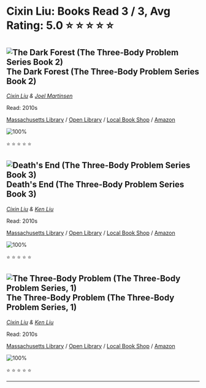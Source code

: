 # Cixin Liu:  Books Read 3 / 3, Avg Rating: 5.0 :star: :star: :star: :star: :star:

## ![The Dark Forest (The Three-Body Problem Series Book 2)](https://covers.openlibrary.org/b/id/10526598-M.jpg) The Dark Forest (The Three-Body Problem Series Book 2)
*[Cixin Liu](../authors/CixinLiu) & [Joel Martinsen](../authors/JoelMartinsen)*

Read: 2010s

[Massachusetts Library](https://library.minlib.net/search/i=9781800249165) / [Open Library](https://openlibrary.org/isbn/9781800249165) / [Local Book Shop](https://bookshop.org/book/9781800249165) / [Amazon](https://amazon.com/dp/7536693966)

![100%](https://geps.dev/progress/100) 

:star: :star: :star: :star: :star:

## ![Death's End (The Three-Body Problem Series Book 3)](https://covers.openlibrary.org/b/id/7893958-M.jpg) Death's End (The Three-Body Problem Series Book 3)
*[Cixin Liu](../authors/CixinLiu) & [Ken Liu](../authors/KenLiu)*

Read: 2010s

[Massachusetts Library](https://library.minlib.net/search/i=9780765386632) / [Open Library](https://openlibrary.org/isbn/9780765386632) / [Local Book Shop](https://bookshop.org/book/9780765386632) / [Amazon](https://amazon.com/dp/7229030935)

![100%](https://geps.dev/progress/100) 

:star: :star: :star: :star: :star:

## ![The Three-Body Problem (The Three-Body Problem Series, 1)](https://images-us.bookshop.org/ingram/9780765382030.jpg?height=500&v=v2) The Three-Body Problem (The Three-Body Problem Series, 1)
*[Cixin Liu](../authors/CixinLiu) & [Ken Liu](../authors/KenLiu)*

Read: 2010s

[Massachusetts Library](https://library.minlib.net/search/i=9780765382030) / [Open Library](https://openlibrary.org/isbn/9780765382030) / [Local Book Shop](https://bookshop.org/book/9780765382030) / [Amazon](https://amazon.com/dp/0765382032)

![100%](https://geps.dev/progress/100) 

:star: :star: :star: :star: :star:

---
